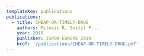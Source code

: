 ```yaml
---
templateKey: publications
publications:
  - title: CHEAP-OR-TIMELY-DRUG
    authors: Milosic R, Svitil P...
    year: 2019
    publisher: ISPOR EUROPE 2019
    href: '/publications/CHEAP-OR-TIMELY-DRUG.pdf'
---
```

